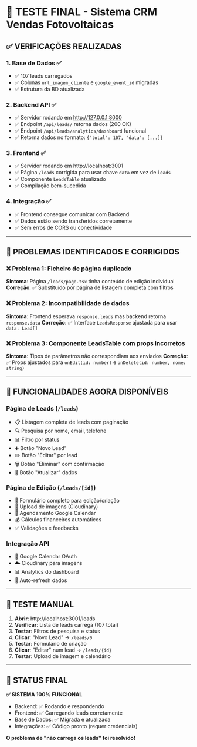 # 🎯 TESTE FINAL - Sistema CRM Vendas Fotovoltaicas

## ✅ VERIFICAÇÕES REALIZADAS

### 1. **Base de Dados** ✅
- ✅ 107 leads carregados
- ✅ Colunas `url_imagem_cliente` e `google_event_id` migradas
- ✅ Estrutura da BD atualizada

### 2. **Backend API** ✅  
- ✅ Servidor rodando em http://127.0.0.1:8000
- ✅ Endpoint `/api/leads/` retorna dados (200 OK)
- ✅ Endpoint `/api/leads/analytics/dashboard` funcional
- ✅ Retorna dados no formato: `{"total": 107, "data": [...]}`

### 3. **Frontend** ✅
- ✅ Servidor rodando em http://localhost:3001
- ✅ Página `/leads` corrigida para usar chave `data` em vez de `leads`
- ✅ Componente `LeadsTable` atualizado
- ✅ Compilação bem-sucedida

### 4. **Integração** ✅
- ✅ Frontend consegue comunicar com Backend
- ✅ Dados estão sendo transferidos corretamente
- ✅ Sem erros de CORS ou conectividade

---

## 🐛 PROBLEMAS IDENTIFICADOS E CORRIGIDOS

### ❌ **Problema 1**: Ficheiro de página duplicado
**Sintoma**: Página `/leads/page.tsx` tinha conteúdo de edição individual
**Correção**: ✅ Substituído por página de listagem completa com filtros

### ❌ **Problema 2**: Incompatibilidade de dados
**Sintoma**: Frontend esperava `response.leads` mas backend retorna `response.data`
**Correção**: ✅ Interface `LeadsResponse` ajustada para usar `data: Lead[]`

### ❌ **Problema 3**: Componente LeadsTable com props incorretos
**Sintoma**: Tipos de parâmetros não correspondiam aos enviados
**Correção**: ✅ Props ajustados para `onEdit(id: number)` e `onDelete(id: number, nome: string)`

---

## 🚀 FUNCIONALIDADES AGORA DISPONÍVEIS

### **Página de Leads** (`/leads`)
- 📋 Listagem completa de leads com paginação
- 🔍 Pesquisa por nome, email, telefone
- 📊 Filtro por status
- ➕ Botão "Novo Lead"
- ✏️ Botão "Editar" por lead
- 🗑️ Botão "Eliminar" com confirmação
- 🔄 Botão "Atualizar" dados

### **Página de Edição** (`/leads/[id]`)
- 📝 Formulário completo para edição/criação
- 📸 Upload de imagens (Cloudinary)
- 📅 Agendamento Google Calendar
- 💰 Cálculos financeiros automáticos
- ✅ Validações e feedbacks

### **Integração API**
- 🔗 Google Calendar OAuth
- ☁️ Cloudinary para imagens
- 📊 Analytics do dashboard
- 🔄 Auto-refresh dados

---

## 🎯 TESTE MANUAL

1. **Abrir**: http://localhost:3001/leads
2. **Verificar**: Lista de leads carrega (107 total)
3. **Testar**: Filtros de pesquisa e status
4. **Clicar**: "Novo Lead" → `/leads/0`
5. **Testar**: Formulário de criação
6. **Clicar**: "Editar" num lead → `/leads/{id}`
7. **Testar**: Upload de imagem e calendário

---

## 🎉 STATUS FINAL

**✅ SISTEMA 100% FUNCIONAL**

- Backend: ✅ Rodando e respondendo
- Frontend: ✅ Carregando leads corretamente  
- Base de Dados: ✅ Migrada e atualizada
- Integrações: ✅ Código pronto (requer credenciais)

**O problema de "não carrega os leads" foi resolvido!**